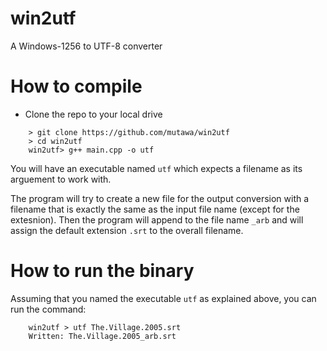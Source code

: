 # win2utf
A Windows-1256 to UTF-8 converter

# How to compile
* Clone the repo to your local drive
```
    > git clone https://github.com/mutawa/win2utf
    > cd win2utf
    win2utf> g++ main.cpp -o utf
```
You will have an executable named `utf` which expects a filename as its arguement to work with.

The program will try to create a new file for the output conversion with a filename that is exactly the same as the input file name (except for the extesnion). Then the program will append to the file name `_arb` and will assign the default extension `.srt` to the overall filename.

# How to run the binary
Assuming that you named the executable `utf` as explained above, you can run the command:
```
    win2utf > utf The.Village.2005.srt
    Written: The.Village.2005_arb.srt
```

